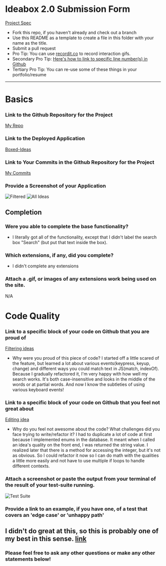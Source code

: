 # Ideabox 2.0 Submission Form
[Project Spec](https://github.com/turingschool/curriculum/blob/master/source/projects/revenge_of_idea_box.markdown)

* Fork this repo, if you haven't already and check out a branch
* Use this README as a template to create a file in this folder with your name as the title.
* Submit a pull request
* Pro Tip: You can use [recordit.co](http://recordit.co/) to record interaction gifs.
* Secondary Pro Tip: [Here's how to link to specific line number(s) in Github](http://stackoverflow.com/questions/23821235/how-to-link-to-specific-line-number-on-github)
* Tertiary Pro Tip: You can re-use some of these things in your portfolio/resume

------

# Basics

### Link to the Github Repository for the Project
[My Repo](https://github.com/hhoopes/idea_box)

### Link to the Deployed Application
[Boxed-Ideas](http://boxed-ideas.herokuapp.com/)

### Link to Your Commits in the Github Repository for the Project
[My Commits](https://github.com/hhoopes/idea_box/commits/master)

### Provide a Screenshot of your Application
![Filtered](images/screenshot1.png)
![All Ideas](images/screenshot2.png)

## Completion

### Were you able to complete the base functionality?
* I literally got all of the functionality, except that I didn't label the search box "Search" (but put that text inside the box).

### Which extensions, if any, did you complete?
* I didn't complete any extensions

### Attach a .gif, or images of any extensions work being used on the site.
N/A

# Code Quality

### Link to a specific block of your code on Github that you are proud of
[Filtering ideas](https://github.com/hhoopes/idea_box/blob/master/app/assets/javascripts/idea_filter.js#L1)

* Why were you proud of this piece of code?
I started off a little scared of the feature, but learned a lot about various events(keypress, keyup, change) and different ways you could match text in JS(match, indexOf). Because I gradually refactored it, I'm very happy with how well my search works. It's both case-insensitive and looks in the middle of the words or at partial words. And now I know the subtleties of using various keyboard events! 

### Link to a specific block of your code on Github that you feel not great about
[Editing idea](https://github.com/hhoopes/idea_box/blob/master/app/assets/javascripts/idea_editor.js#L23)

* Why do you feel not awesome about the code? What challenges did you face trying to write/refactor it?
I had to duplicate a lot of code at first because I implemented enums in the database. It meant when I called an idea's quality on the front end, I was returned the string value. I realized later that there is a method for accessing the integer, but it's not as obvious. So I could refactor it now so I can do math with the qualities a little more easily and not have to use multiple if loops to handle different contexts. 

### Attach a screenshot or paste the output from your terminal of the result of your test-suite running.
![Test Suite](images/tests.png)

### Provide a link to an example, if you have one, of a test that covers an 'edge case' or 'unhappy path'
I didn't do great at this, so this is probably one of my best in this sense.
[link](https://github.com/hhoopes/idea_box/blob/master/spec/features/visitor_sees_all_ideas_spec.rb)
-----

### Please feel free to ask any other questions or make any other statements below!
